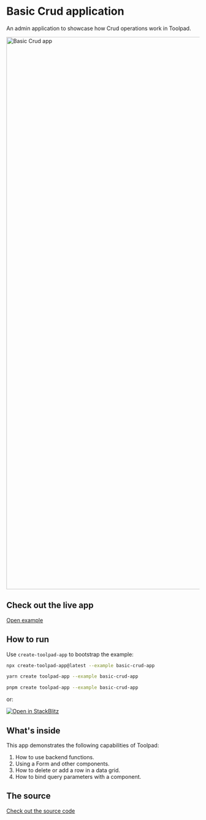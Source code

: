 # Basic Crud application

<p class="description">An admin application to showcase how Crud operations work in Toolpad.</p>

<a href="https://basic-crud-app-production.up.railway.app/prod/pages/AdminApp" target="_blank">
  <img src="https://mui.com/static/toolpad/docs/studio/examples/basic-crud-app.png" alt="Basic Crud app" style="aspect-ratio: 625/347;" width="1440">
</a>

## Check out the live app

[Open example](https://basic-crud-app-production.up.railway.app/prod/pages/AdminApp)

## How to run

Use `create-toolpad-app` to bootstrap the example:

```bash
npx create-toolpad-app@latest --example basic-crud-app
```

```bash
yarn create toolpad-app --example basic-crud-app
```

```bash
pnpm create toolpad-app --example basic-crud-app
```

or:

[![Open in StackBlitz](https://developer.stackblitz.com/img/open_in_stackblitz.svg)](https://stackblitz.com/fork/github/mui/toolpad/tree/master/examples/studio/basic-crud-app)

## What's inside

This app demonstrates the following capabilities of Toolpad:

1. How to use backend functions.
2. Using a Form and other components.
3. How to delete or add a row in a data grid.
4. How to bind query parameters with a component.

## The source

[Check out the source code](https://github.com/mui/toolpad/tree/master/examples/studio/basic-crud-app)
